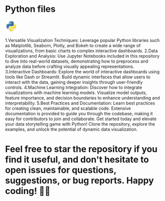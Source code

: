 # Python files
</a> <a href="https://www.python.org" target="_blank" rel="noreferrer"> <img src="https://raw.githubusercontent.com/devicons/devicon/master/icons/python/python-original.svg" alt="python" width="40" height="40"/> </a> </p>

 1.Versatile Visualization Techniques: Leverage popular Python libraries such as Matplotlib, Seaborn, Plotly, and Bokeh to create a wide range of visualizations, from basic charts to complex interactive dashboards.
 2.Data Exploration and Analysis: Use Jupyter Notebooks included in this repository to dive into real-world datasets, demonstrating how to preprocess and analyze data before crafting visually appealing representations.
 3.Interactive Dashboards: Explore the world of interactive dashboards using tools like Dash or Streamlit. Build dynamic interfaces that allow users to interact with the data, gaining deeper insights through user-friendly controls.
 4.Machine Learning Integration: Discover how to integrate visualizations with machine learning models. Visualize model outputs, feature importance, and decision boundaries to enhance understanding and interpretability.
 5.Best Practices and Documentation: Learn best practices for creating clean, maintainable, and scalable code. Extensive documentation is provided to guide you through the codebase, making it easy for contributors to join and collaborate.
Get started today and elevate your data storytelling game with Python! Clone the repository, explore the examples, and unlock the potential of dynamic data visualization.
# Feel free to star the repository if you find it useful, and don't hesitate to open issues for questions, suggestions, or bug reports. Happy coding! 🐍✨
